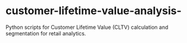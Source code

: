 # customer-lifetime-value-analysis-
Python scripts for Customer Lifetime Value (CLTV) calculation and segmentation for retail analytics.
